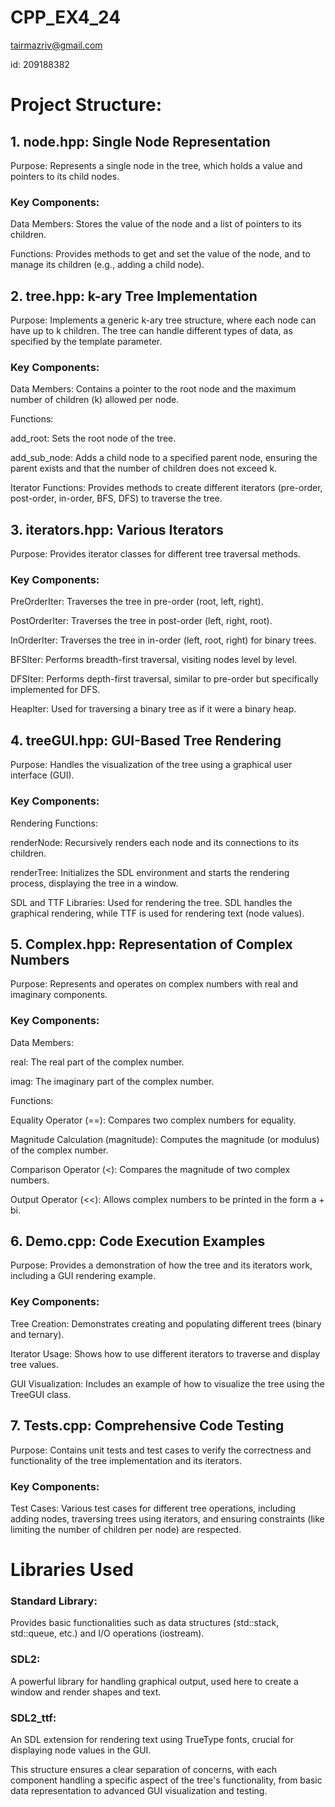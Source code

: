 # CPP_EX4_24

tairmazriv@gmail.com

id: 209188382

# Project Structure:

## 1. node.hpp: Single Node Representation
   
Purpose: Represents a single node in the tree, which holds a value and pointers to its child nodes.

### Key Components:

Data Members: Stores the value of the node and a list of pointers to its children.

Functions: Provides methods to get and set the value of the node, and to manage its children (e.g., adding a child node).

## 2. tree.hpp: k-ary Tree Implementation
Purpose: Implements a generic k-ary tree structure, where each node can have up to k children. The tree can handle different types of data, as specified by the template parameter.

### Key Components:

Data Members: Contains a pointer to the root node and the maximum number of children (k) allowed per node.

Functions:

add_root: Sets the root node of the tree.

add_sub_node: Adds a child node to a specified parent node, ensuring the parent exists and that the number of children does not exceed k.

Iterator Functions: Provides methods to create different iterators (pre-order, post-order, in-order, BFS, DFS) to traverse the tree.

## 3. iterators.hpp: Various Iterators
   
Purpose: Provides iterator classes for different tree traversal methods.

### Key Components:

PreOrderIter: Traverses the tree in pre-order (root, left, right).

PostOrderIter: Traverses the tree in post-order (left, right, root).

InOrderIter: Traverses the tree in in-order (left, root, right) for binary trees.

BFSIter: Performs breadth-first traversal, visiting nodes level by level.

DFSIter: Performs depth-first traversal, similar to pre-order but specifically implemented for DFS.

HeapIter: Used for traversing a binary tree as if it were a binary heap.

## 4. treeGUI.hpp: GUI-Based Tree Rendering
   
Purpose: Handles the visualization of the tree using a graphical user interface (GUI).

### Key Components:

Rendering Functions:

renderNode: Recursively renders each node and its connections to its children.

renderTree: Initializes the SDL environment and starts the rendering process, displaying the tree in a window.

SDL and TTF Libraries: Used for rendering the tree. SDL handles the graphical rendering, while TTF is used for rendering text (node values).

## 5. Complex.hpp: Representation of Complex Numbers

Purpose: Represents and operates on complex numbers with real and imaginary components. 

### Key Components:

Data Members:

real: The real part of the complex number.

imag: The imaginary part of the complex number.

Functions:

Equality Operator (==): Compares two complex numbers for equality.

Magnitude Calculation (magnitude): Computes the magnitude (or modulus) of the complex number.

Comparison Operator (<): Compares the magnitude of two complex numbers.

Output Operator (<<): Allows complex numbers to be printed in the form a + bi.

## 6. Demo.cpp: Code Execution Examples
    
Purpose: Provides a demonstration of how the tree and its iterators work, including a GUI rendering example.

### Key Components:

Tree Creation: Demonstrates creating and populating different trees (binary and ternary).

Iterator Usage: Shows how to use different iterators to traverse and display tree values.

GUI Visualization: Includes an example of how to visualize the tree using the TreeGUI class.

## 7. Tests.cpp: Comprehensive Code Testing

Purpose: Contains unit tests and test cases to verify the correctness and functionality of the tree implementation and its iterators.

### Key Components:

Test Cases: Various test cases for different tree operations, including adding nodes, traversing trees using iterators, and ensuring constraints (like limiting the number of children per node) are respected.

# Libraries Used
### Standard Library:
 Provides basic functionalities such as data structures (std::stack, std::queue, etc.) and I/O operations (iostream).

### SDL2:
 A powerful library for handling graphical output, used here to create a window and render shapes and text.

### SDL2_ttf:
 An SDL extension for rendering text using TrueType fonts, crucial for displaying node values in the GUI.

This structure ensures a clear separation of concerns, with each component handling a specific aspect of the tree's functionality, from basic data representation to advanced GUI visualization and testing.

